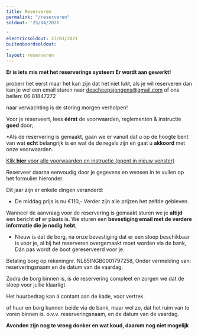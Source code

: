 ```yaml
---
title: Reserveren
permalink: "/reserveren"
soldout: '25/04/2021

'
electricsoldout: 27/03/2021
buitenboordsoldout:
- 
layout: reserveren
---
```


**Er is iets mis met het reserverings systeem Er wordt aan gewerkt!** 

proberr het eerst maar 
het kan zijn dat het niet lukt,
als je wil reserveren dan kan je wel een email sturen naar descheepsjongens@gmail.com 
of ons bellen:  06 81847272 

naar verwachting is de storing morgen verholpen!  

Voor je reserveert, lees **éérst** de voorwaarden, reglementen & instructie **goed** door;

*Als de reservering is gemaakt, gaan we er vanuit dat u op de hoogte bent van wat **echt** belangrijk is en wat de de regels zijn 
en gaat u **akkoord** met onze voorwaarden.

[Klik **hier** voor alle voorwaarden en instructie (opent in nieuw venster)](http://descheepsjongens.nl/voorwaarden)


Reserveer daarna eenvoudig door je gegevens en wensen in te vullen op het formulier hieronder.

Dit jaar zijn er enkele dingen veranderd: 

- De middag prijs is nu €110,- 
Verder zijn alle prijzen het zelfde gebleven. 

Wanneer de aanvraag voor de reservering is gemaakt sturen we je **altijd** een bericht **of** er plaats is.
We sturen een **bevestiging email met de verdere informatie die je nodig hebt**,

- Nieuw is dat de borg, na onze bevestiging dat er een sloep beschikbaar is voor je, al bij het reserveren overgemaakt moet worden via de bank, Dán pas wordt de boot gereserveerd voor je.

Betaling borg op rekeningnr. NL85INGB0001797258, 
Onder vermelding van: 
reserveringsnaam en de datum van de vaardag.

Zodra de borg binnen is, is de reservering compleet en zorgen we dat de sloep voor jullie klaarligt.

Het huurbedrag kan á contant aan de kade, voor vertrek. 

of huur en borg kunnen beide via de bank, maar wel zo, dat het ruim van te voren binnen is. o.v.v. reserveringsnaam, en de datum van de vaardag.


**Avonden zijn nog te vroeg donker en wat koud, daarom nog niet mogelijk**

